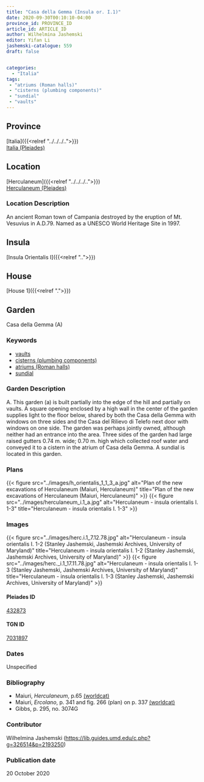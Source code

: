 ```yaml
---
title: "Casa della Gemma (Insula or. I.1)"
date: 2020-09-30T00:10:10-04:00
province_id: PROVINCE_ID
article_id: ARTICLE_ID
author: Wilhelmina Jashemski
editor: Yifan Li
jashemski-catalogue: 559
draft: false


categories:
  - "Italia"
tags:
 - "atriums (Roman halls)"
 - "cisterns (plumbing components)"
 - "sundial"
 - "vaults"
---
```


## Province

[Italia]({{<relref "../../../..">}}) \
[Italia (Pleiades)](https://pleiades.stoa.org/places/1052)

## Location

 [Herculaneum]({{<relref "../../../..">}}) \
 [Herculaneum (Pleiades)](https://pleiades.stoa.org/places/432873)


### Location Description
An ancient Roman town of Campania destroyed by the eruption of Mt. Vesuvius in A.D.79. Named as a UNESCO World Heritage Site in 1997.


## Insula
[Insula Orientalis I]({{<relref "..">}})
## House
[House 1]({{<relref ".">}})
## Garden
Casa della Gemma (A)



### Keywords
 - [vaults](http://vocab.getty.edu/page/aat/300001324)
 - [cisterns (plumbing components)](http://vocab.getty.edu/page/aat/300052558)
 - [atriums (Roman halls)](http://vocab.getty.edu/page/aat/300004097)
 - [sundial](http://vocab.getty.edu/page/aat/300041614)

### Garden Description
A. This garden (a) is built partially into the edge of the hill and partially on vaults. A square opening enclosed by a high wall in the center of the garden supplies light to the floor below, shared by both the Casa della Gemma with windows on three sides and the Casa del Rilievo di Telefo next door with windows on one side. The garden was perhaps jointly owned, although neither had an entrance into the area. Three sides of the garden had large raised gutters 0.74 m. wide; 0.70 m. high which collected roof water and conveyed it to a cistern in the atrium of Casa della Gemma. A sundial is located in this garden.


### Plans
{{< figure src="../images/h_orientalis_1_1_3_a.jpg" alt="Plan of the new excavations of Herculaneum (Maiuri, Herculaneum)" title="Plan of the new excavations of Herculaneum (Maiuri, Herculaneum)" >}}
{{< figure src="../images/herculaneum_i.1_a.jpg" alt="Herculaneum - insula orientalis I. 1-3" title="Herculaneum - insula orientalis I. 1-3" >}}
### Images
{{< figure src="../images/herc.i.1_7.12.78.jpg" alt="Herculaneum - insula orientalis I. 1-2 (Stanley Jashemski, Jashemski Archives, University of Maryland)" title="Herculaneum - insula orientalis I. 1-2 (Stanley Jashemski, Jashemski Archives, University of Maryland)" >}}
{{< figure src="../images/herc._i.1_17.11.78.jpg" alt="Herculaneum - insula orientalis I. 1-3 (Stanley Jashemski, Jashemski Archives, University of Maryland)" title="Herculaneum - insula orientalis I. 1-3 (Stanley Jashemski, Jashemski Archives, University of Maryland)" >}}

#### Pleiades ID
[432873](https://pleiades.stoa.org/places/432873)

#### TGN ID
[7031897](http://vocab.getty.edu/page/tgn/7031897)

### Dates
Unspecified

### Bibliography
* Maiuri, *Herculaneum*, p.65 [(worldcat)](http://www.worldcat.org/oclc/1107784297)
* Maiuri, *Ercolano*, p. 341 and fig. 266 (plan) on p. 337 [(worldcat)](http://www.worldcat.org/oclc/490581395)
* Gibbs, p. 295, no. 3074G


### Contributor
Wilhelmina Jashemski (https://lib.guides.umd.edu/c.php?g=326514&p=2193250)

### Publication date
20 October 2020